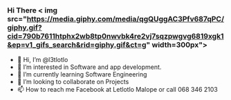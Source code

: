 ### Hi There < img src="https://media.giphy.com/media/qgQUggAC3Pfv687qPC/giphy.gif?cid=790b7611htphx2wb8tp0nwvbk4re2vj7sqzpwgvg6819xgk1&ep=v1_gifs_search&rid=giphy.gif&ct=g" width=300px">

- 👋 Hi, I’m @l3tlotlo
- 👀 I’m interested in Software and app development.
- 🌱 I’m currently learning Software Engineering
- 💞️ I’m looking to collaborate on Projects
- 📫 How to reach me Facebook at Letlotlo Malope or call 068 346 2103


<!---
l3tlotlo/l3tlotlo is a ✨ special ✨ repository because its `README.md` (this file) appears on your GitHub profile.
You can click the Preview link to take a look at your changes.
--->

